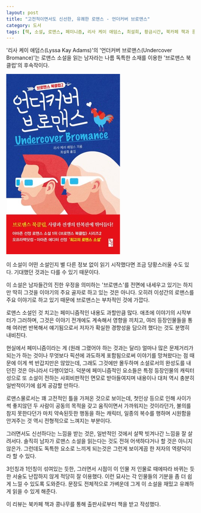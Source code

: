 ```yaml
---
layout: post
title: "고전적이면서도 신선한, 유쾌한 로맨스 - 언더커버 브로맨스"
category: 도서
tags: [책, 소설, 로맨스, 페미니즘, 리사 케이 애덤스, 최설희, 황금시간, 북카페 책과 콩나무, 서평]
---
```


'리사 케이 애덤스(Lyssa Kay Adams)'의
'언더커버 브로맨스(Undercover Bromance)'는
로맨스 소설을 읽는 남자라는 나름 독특한 소재를 이용한 '브로맨스 북클럽'의 후속작이다.

![표지](/images/book/bromance-book-club-2-undercover-bromance-book-h480.jpg)

이 소설이 어떤 소설인지 별 다른 정보 없이 읽기 시작했다면 조금 당황스러울 수도 있다.
기대했던 것과는 다를 수 있기 때문이다.

이 소설은 남자들간의 진한 우정을 의미하는 '브로맨스'를 전면에 내세우고 있기는 하지만
딱히 그것을 이야기의 주요 골자로 하고 있는 것은 아니다.
오히려 이성간의 로맨스를 주요 이야기로 하고 있기 때문에 브로맨스는 부차적인 것에 가깝다.

로맨스 소설인 것 치고는 페미니즘적인 내용도 과할만큼 많다.
애초에 이야기의 시작부터가 그러하며,
그것은 이야기 전개에도 계속해서 영향을 끼치고,
여러 등장인물들을 통해 여러번 반복해서 얘기됨으로서 저자가 확실한 경향성을 담으려 했다는 것도 분명히 내비친다.

현실에서 페미니즘이라는 게 (원래 그랬어야 하는 것과는 달리) 얼마나 많은 문제거리가 되는가 하는 것이나
무엇보다 픽션에 과도하게 포함됨으로써 이야기를 망쳐왔다는 점 때문에 이게 썩 반갑지만은 않았는데,
그래도 그것에만 몰두하며 소설로서의 완성도를 내던진 것은 아니라서 다행이었다.
덕분에 페미니즘적인 요소들은 특정 등장인물의 캐릭터성으로 또 소설이 전하는 사회비판적인 면모로 받아들여지며
내용이나 대처 역시 충분히 일반적이기에 쉽게 공감할 만하다.

로맨스물로서는 꽤 고전적인 틀을 가져온 것으로 보이는데,
첫인상 등으로 인해 사이가 썩 좋지않던 두 사람이 공동의 목적을 갖고 움직이면서 가까워지는 것이라던가,
불의를 참지 못한다던가 마치 약속된듯한 행동을 하는 캐릭터,
일종의 복수를 행하며 시원함을 안겨주는 것 역시 전형적으로 느껴지는 부분이다.

그러면서도 신선하다는 느낌을 받는 것은,
일반적인 것에서 살짝 빗겨나간 느낌을 잘 살려서다.
솔직히 남자가 로맨스 소설을 읽는다는 것도 전혀 어색하다거나 할 것은 아니지 않은가.
그런데도 독특한 요소로 느끼게 되는것은 그런게 보이게끔 한 저자의 역량덕이라 할 수 있다.

3인칭과 1인칭이 섞여있는 듯한, 그러면서 시점이 이 인물 저 인물로 때에따라 바뀌는 듯한 서술도
난잡하지 않게 적당히 잘 이용했다.
이런 묘사는 각 인물들의 기분을 좀 더 쉽게 느낄 수 있도록 도와준다.
문장도 전체적으로 가벼운데 그게 이 소설을 재밌고 유쾌하게 읽을 수 있게 해준다.



<div class="im im-info">
이 리뷰는 북카페 책과 콩나무를 통해 출판사로부터 책을 받고 작성했다.
</div>

